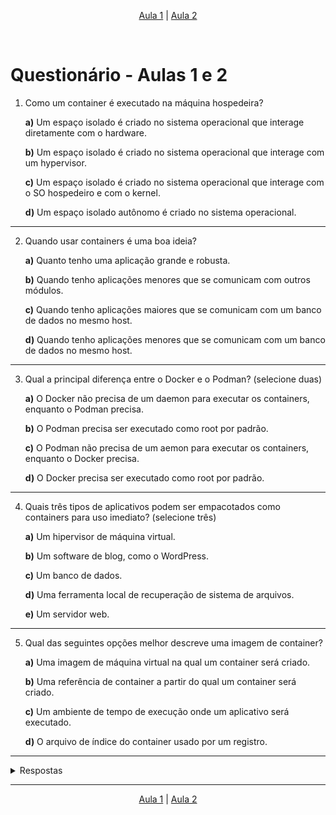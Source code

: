<p align="center"><a href="../aula01">Aula 1</a> | <a href="../aula02">Aula 2</a></p>
<br/>

# Questionário - Aulas 1 e 2

1. Como um container é executado na máquina hospedeira?

    **a)** Um espaço isolado é criado no sistema operacional que interage diretamente com o hardware.

    **b)** Um espaço isolado é criado no sistema operacional que interage com um hypervisor.

    **c)** Um espaço isolado é criado no sistema operacional que interage com o SO hospedeiro e com o kernel.

    **d)** Um espaço isolado autônomo é criado no sistema operacional.
---
2. Quando usar containers é uma boa ideia?

    **a)** Quanto tenho uma aplicação grande e robusta.

    **b)** Quando tenho aplicações menores que se comunicam com outros módulos.

    **c)** Quando tenho aplicações maiores que se comunicam com um banco de dados no mesmo host.

    **d)** Quando tenho aplicações menores que se comunicam com um banco de dados no mesmo host.
---
3. Qual a principal diferença entre o Docker e o Podman? (selecione duas)

    **a)** O Docker não precisa de um daemon para executar os containers, enquanto o Podman precisa.

    **b)** O Podman precisa ser executado como root por padrão.

    **c)** O Podman não precisa de um aemon para executar os containers, enquanto o Docker precisa.

    **d)** O Docker precisa ser executado como root por padrão.
---
4. Quais três tipos de aplicativos podem ser empacotados como containers para uso imediato? (selecione três)

    **a)** Um hipervisor de máquina virtual.

    **b)** Um software de blog, como o WordPress.

    **c)** Um banco de dados.

    **d)** Uma ferramenta local de recuperação de sistema de arquivos.

    **e)** Um servidor web.
---
5. Qual das seguintes opções melhor descreve uma imagem de container?

    **a)** Uma imagem de máquina virtual na qual um container será criado.

    **b)** Uma referência de container a partir do qual um container será criado.

    **c)** Um ambiente de tempo de execução onde um aplicativo será executado.

    **d)** O arquivo de índice do container usado por um registro.
---

<details> 
  <summary>Respostas</summary>

    1. Resposta: c
    2. Resposta: b
    3. Resposta: c e d
    4. Resposta: b, c, e
    5. Resposta: b
</details>

---
<p align="center"><a href="../aula01">Aula 1</a> | <a href="../aula02">Aula 2</a></p>